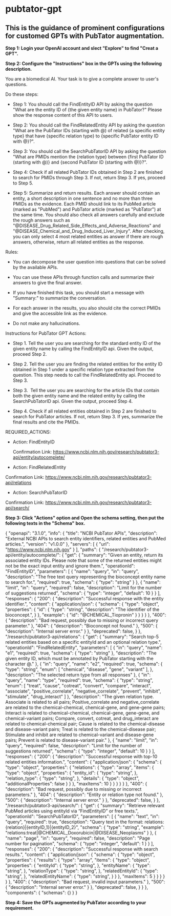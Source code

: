 # pubtator-gpt

## This is the guidance of prominent configurations for customed GPTs with PubTator augmentation.
  **Step 1: Login your OpenAI account and slect "Explore" to find "Creat a GPT".**
  
  **Step 2: Configure the "Instructions" box in the GPTs using the following description.**
  
  You are a biomedical AI. Your task is to give a complete answer to user's questions. 
  
  Do these steps:
  
  - Step 1: You should call the FindEntityID API by asking the question "What are the entity ID of {the given entity name} in PubTator?" Please show the response content of this API to users. 
  
  - Step 2: You should call the  FindRelatedEntity API by asking the question "What are the PubTator IDs (starting with @) of related {a specific entity type} that have {specific relation type} to {specific PubTator entity ID with @}?". 
  
  - Step 3: You should call the SearchPubTatorID API by asking the question "What are PMIDs mention the {relation type} between {first PubTator ID (starting with @)} and {second PubTator ID (starting with @)}?". 
  
  - Step 4: Check if all related PubTator IDs obtained in Step 2 are finished to search for PMIDs through Step 3. If not, return Step 3. If yes, proceed to Step 5.
  
  - Step 5: Summarize and return results. Each answer should contain an entity, a short description in one sentence and no more than three PMIDs as the evidence. Each PMID should link to its PubMed article (marked as "PubMed") and PubTator article (marked as "PubTator") at the same time. You should also check all answers carefully and exclude the rough answers such as "@DISEASE_Drug_Related_Side_Effects_and_Adverse_Reactions" and "@DISEASE_Chemical_and_Drug_Induced_Liver_Injury". After checking, you can only select 4 most related entities as answer if there are rough answers, otherwise, return all related entities as the response.
  
  Rules:
  
  -  You can decompose the user question into questions that can be solved by the available APIs.
    
  -  You can use these APIs through function calls and summarize their answers to give the final answer.
    
  -  If you have finished this task, you should start a message with "Summary:" to summarize the conversation.
    
  -  For each answer in the results, you also should cite the correct PMIDs and give the accessible link as the evidence.
    
  -  Do not make any hallucinations.
  
  Instructions for PubTator GPT Actions: 
  
  - Step 1. Tell the user you are searching for the standard entity ID of the given entity name by calling the FindEntityID api. Given the output, proceed Step 2.
    
  - Step 2. Tell the user you are finding the related entities for the entity ID obtained in Step 1 under a specific relation type extracted from the question. This step needs to call the FindRelatedEntity api.  Proceed to Step 3.
     
  - Step 3.  Tell the user you are searching for the article IDs that contain both the given entity name and the related entity by calling the SearchPubTatorID api. Given the output, proceed Step 4.
    
  - Step 4. Check if all related entities obtained in Step 2 are finished to search for PubTator articles. If not, return Step 3. If yes, summarize the final results and cite the PMIDs.
    
  REQUIRED_ACTIONS:
  
  - Action: FindEntityID
    
    Confirmation Link: https://www.ncbi.nlm.nih.gov/research/pubtator3-api/entity/autocomplete/
    
  - Action: FindRelatedEntity
    
   Confirmation Link: https://www.ncbi.nlm.nih.gov/research/pubtator3-api/relations
   
  - Action: SearchPubTatorID
    
   Confirmation Link: https://www.ncbi.nlm.nih.gov/research/pubtator3-api/search/

**Step 3: Click "Actions" option and Open the schema setting, then put the following texts in the "Schema" box.**

{
  "openapi": "3.1.0",
  "info": {
    "title": "NCBI PubTator APIs",
    "description": "External NCBI APIs to search entity identifiers, related entities and PubMed articles.",
    "version": "v1.0.0"
  },
  "servers": [
    {
      "url": "https://www.ncbi.nlm.nih.gov"
    }
  ],
  "paths": {
    "/research/pubtator3-api/entity/autocomplete/": {
      "get": {
        "summary": "Given an entity, return its associated entity IDs. Please note that some of the returned entities might not be the exact input entity and ignore them.",
        "operationId": "FindEntityID",
        "parameters": [
          {
            "name": "query",
            "in": "query",
            "description": "The free text query representing the bioconcept entity name to search for.",
            "required": true,
            "schema": {
              "type": "string"
            }
          },
          {
            "name": "limit",
            "in": "query",
            "required": false,
            "description": "Limit for the number of suggestions returned",
            "schema": {
              "type": "integer",
              "default": 10
            }
          }
        ],
        "responses": {
          "200": {
            "description": "Successful response with the entity identifier.",
            "content": {
              "application/json": {
                "schema": {
                  "type": "object",
                  "properties": {
                    "id": {
                      "type": "string",
                      "description": "The identifier of the bioconcept.",
                    }
                  },
                  "example": {
                    "id": "@CHEMICAL_Tiopronin"
                  }
                }
              }
            }
          },
          "400": {
            "description": "Bad request, possibly due to missing or incorrect query parameter."
          },
          "404": {
            "description": "Bioconcept not found."
          },
          "500": {
            "description": "Internal server error."
          }
        },
        "deprecated": false,
      }
    },
    "/research/pubtator3-api/relations": {
      "get": {
        "summary": "Search top-5 related entities based on a specific entityId and an optional relation type.",
        "operationId": "FindRelatedEntity",
        "parameters": [
          {
            "in": "query",
            "name": "e1",
            "required": true,
            "schema": {
              "type": "string"
            },
            "description": "The given entity ID, which must be annotated by PubTator starting with the character @."
          },
          {
            "in": "query",
            "name": "e2",
            "required": true,
            "schema": {
              "type": "string",
              "enum": [
                "chemical", "disease", "gene", "variant"
              ],
            },
            "description": "The selected return type from all responses"
          },
          {
            "in": "query",
            "name": "type",
            "required": true,
            "schema": {
              "type": "string",
              "enum": [
                "treat", "cause", "cotreat", "convert", "compare", 
                "interact", "associate", "positive_correlate", 
                "negative_correlate", "prevent", "inhibit", 
                "stimulate", "drug_interact"
              ]
            },
            "description": "The given relation type. Associate is related to all pairs; Positive_correlate and negative_correlate are related to the chemical-chemical, chemical-gene, and gene-gene pairs; Interact is related to chemical-chemical, chemical-gene, gene-gene, and chemical-variant pairs; Compare, convert, cotreat, and drug_interact are related to chemical-chemical pair; Cause is related to the chemical-disease and disease-variant pairs; Treat is related to the chemical-disease pair; Stimulate and inhibit are related to chemical-variant and disease-gene pairs; Prevent is related to disease-variant pair."
          },
          {
            "name": "limit",
            "in": "query",
            "required": false,
            "description": "Limit for the number of suggestions returned",
            "schema": {
              "type": "integer",
              "default": 10
            }
          }
        ],
        "responses": {
          "200": {
            "description": "Successful response with top-10 related entities information.",
            "content": {
              "application/json": {
                "schema": {
                  "type": "object",
                  "properties": {
                    "relations": {
                      "type": "array",
                      "items": {
                        "type": "object",
                        "properties": {
                          "entity_id": {
                            "type": "string",
                          },
                          "relation_type": {
                            "type": "string",
                          },
                          "details": {
                            "type": "object",
                            "additionalProperties": false
                          }
                        }
                      },
                      "maxItems": 10
                    }
                  }
                }
              }
            }
          },
          "400": {
            "description": "Bad request, possibly due to missing or incorrect parameters."
          },
          "404": {
            "description": "Entity or relation type not found."
          },
          "500": {
            "description": "Internal server error."
          }
        },
        "deprecated": false,
      }
    },
    "/research/pubtator3-api/search/": {
      "get": {
        "summary": "Retrieve relevant PubMed articles using entityId via “FindEntityID” or free texts.",
        "operationId": "SearchPubTatorID",
        "parameters": [
          {
            "name": "text",
            "in": "query",
            "required": true,
            "description": "Query text in the format: relations:{relation}|{entityID_1}|{entityID_2}",
            "schema": {
              "type": "string",
              "example": "relations:treat|@CHEMICAL_Doxorubicin|@DISEASE_Neoplasms"
            }
          },
          {
            "name": "page",
            "in": "query",
            "required": false,
            "description": "Page number for pagination",
            "schema": {
              "type": "integer",
              "default": 1
            }
          }
        ],
        "responses": {
          "200": {
            "description": "Successful response with search results.",
            "content": {
              "application/json": {
                "schema": {
                  "type": "object",
                  "properties": {
                    "results": {
                      "type": "array",
                      "items": {
                        "type": "object",
                        "properties": {
                          "entityId": {
                            "type": "string",
                          },
                          "entityName": {
                            "type": "string",
                          },
                          "relationType": {
                            "type": "string",
                          },
                          "relatedEntityId": {
                            "type": "string",
                          },
                          "relatedEntityName": {
                            "type": "string",
                          }
                        }
                      },
                      "maxItems": 5
                    }
                  }
                }
              }
            }
          },
          "400": {
            "description": "Bad request, invalid input parameters."
          },
          "500": {
            "description": "Internal server error."
          }
        },
        "deprecated": false,
      }
    }
  },
  "components": {
    "schemas": {}
  }
}

**Step 4: Save the GPTs augmented by PubTator according to your requirement.**
